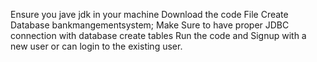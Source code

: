 Ensure you jave jdk in your machine
Download the code File
Create Database bankmangementsystem;
Make Sure to have proper JDBC connection with database
create tables
Run the code and Signup with a new user or can login to the existing user.